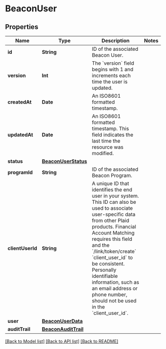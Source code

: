 # BeaconUser

## Properties
Name | Type | Description | Notes
------------ | ------------- | ------------- | -------------
**id** | **String** | ID of the associated Beacon User. | 
**version** | **Int** | The &#x60;version&#x60; field begins with 1 and increments each time the user is updated. | 
**createdAt** | **Date** | An ISO8601 formatted timestamp. | 
**updatedAt** | **Date** | An ISO8601 formatted timestamp. This field indicates the last time the resource was modified. | 
**status** | [**BeaconUserStatus**](BeaconUserStatus.md) |  | 
**programId** | **String** | ID of the associated Beacon Program. | 
**clientUserId** | **String** | A unique ID that identifies the end user in your system. This ID can also be used to associate user-specific data from other Plaid products. Financial Account Matching requires this field and the &#x60;/link/token/create&#x60; &#x60;client_user_id&#x60; to be consistent. Personally identifiable information, such as an email address or phone number, should not be used in the &#x60;client_user_id&#x60;. | 
**user** | [**BeaconUserData**](BeaconUserData.md) |  | 
**auditTrail** | [**BeaconAuditTrail**](BeaconAuditTrail.md) |  | 

[[Back to Model list]](../README.md#documentation-for-models) [[Back to API list]](../README.md#documentation-for-api-endpoints) [[Back to README]](../README.md)


